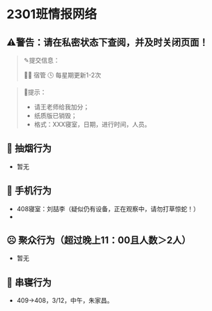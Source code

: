 # 2301班情报网络
## ⚠️警告：请在私密状态下查阅，并及时关闭页面！
> ✎提交信息：
> 
>👨‍💻 宿管  🕓 每星期更新1-2次

> 🚀提示：
> 
> - 请王老师给我加分；
> - 纸质版已销毁；
> - 格式：XXX寝室，日期，进行时间，人员。

## 🚬 抽烟行为
- 暂无

## 📱 手机行为
- 408寝室：刘喆李（疑似仍有设备，正在观察中，请勿打草惊蛇！）
- 

## ☹ 聚众行为（超过晚上11：00且人数＞2人）
- 暂无

## 🚪 串寝行为
- 409→408，3/12，中午，朱家昌。

